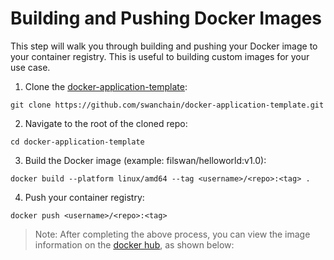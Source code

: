 # Building and Pushing Docker Images

This step will walk you through building and pushing your Docker image to your container registry. This is useful to building custom images for your use case.

1. Clone the [docker-application-template](https://github.com/swanchain/docker-application-template):

```
git clone https://github.com/swanchain/docker-application-template.git
```

2. Navigate to the root of the cloned repo:

```
cd docker-application-template
```

3. Build the Docker image (example: filswan/helloworld:v1.0):

```
docker build --platform linux/amd64 --tag <username>/<repo>:<tag> .
```

4. Push your container registry:

```
docker push <username>/<repo>:<tag>
```

> Note: After completing the above process, you can view the image information on the [docker hub](https://hub.docker.com/repository/docker/filswan/helloworld/general), as shown below:

<figure><img src="https://private-user-images.githubusercontent.com/102578560/363108760-188d1415-747f-4c0e-a053-43ea587ea5fd.png?jwt=eyJhbGciOiJIUzI1NiIsInR5cCI6IkpXVCJ9.eyJpc3MiOiJnaXRodWIuY29tIiwiYXVkIjoicmF3LmdpdGh1YnVzZXJjb250ZW50LmNvbSIsImtleSI6ImtleTUiLCJleHAiOjE3MjkyMjA1MTUsIm5iZiI6MTcyOTIyMDIxNSwicGF0aCI6Ii8xMDI1Nzg1NjAvMzYzMTA4NzYwLTE4OGQxNDE1LTc0N2YtNGMwZS1hMDUzLTQzZWE1ODdlYTVmZC5wbmc_WC1BbXotQWxnb3JpdGhtPUFXUzQtSE1BQy1TSEEyNTYmWC1BbXotQ3JlZGVudGlhbD1BS0lBVkNPRFlMU0E1M1BRSzRaQSUyRjIwMjQxMDE4JTJGdXMtZWFzdC0xJTJGczMlMkZhd3M0X3JlcXVlc3QmWC1BbXotRGF0ZT0yMDI0MTAxOFQwMjU2NTVaJlgtQW16LUV4cGlyZXM9MzAwJlgtQW16LVNpZ25hdHVyZT1hNzlmYzQ1ZTk5MWI2YzYyMGQxY2JjNTczNzhiYzFhZDE2MjQ4OTE0NDcyZGI0N2RjMzU5OGFlMThmNDIyYmFiJlgtQW16LVNpZ25lZEhlYWRlcnM9aG9zdCJ9.aiUiS95FsFgnzN5wTwl4pceWqofWeJ6XKjxwC-YjXGk" alt=""><figcaption></figcaption></figure>
